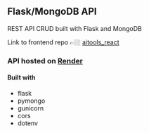 ## Flask/MongoDB API
REST API CRUD built with Flask and MongoDB

Link to frontend repo 👉🏼 [aitools_react](https://github.com/GITvoren/aitools_react)

### API hosted on [Render](https://render.com/)


#### Built with
  - flask
  - pymongo
  - gunicorn
  - cors
  - dotenv
